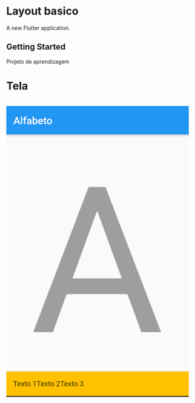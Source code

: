 # Layout basico

A new Flutter application.

## Getting Started

Projeto de aprendizagem

# Tela

<p>
 <br/><img src="https://github.com/alexandreximenes/flutter/blob/master/2 Layout/images/alfabeto.PNG" alt="tela">
</p>
